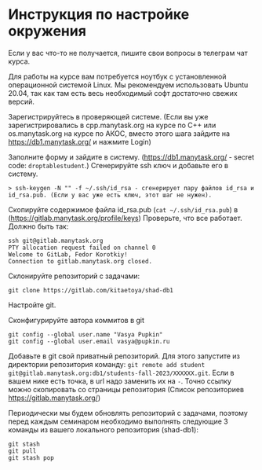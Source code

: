 # Инструкция по настройке окружения

Если у вас что-то не получается, пишите свои вопросы в телеграм чат курса.

Для работы на курсе вам потребуется ноутбук с установленной операционной системой Linux. Мы рекомендуем использовать Ubuntu 20.04, так как там есть весь необходимый софт достаточно свежих версий.

Зарегистрируйтесь в проверяющей системе. (Если вы уже зарегистрировались в cpp.manytask.org на курсе по С++ или os.manytask.org на курсе по АКОС, вместо этого шага зайдите на https://db1.manytask.org/ и нажмите Login)

Заполните форму и зайдите в систему. (https://db1.manytask.org/ - secret code: `droptablestudent`.)
Сгенерируйте ssh ключ и добавьте его в систему.
```
> ssh-keygen -N "" -f ~/.ssh/id_rsa - сгенерирует пару файлов id_rsa и id_rsa.pub. (Если у вас уже есть ключ, этот шаг не нужен).
```
Скопируйте содержимое файла id_rsa.pub (`cat ~/.ssh/id_rsa.pub`) в (https://gitlab.manytask.org/profile/keys)
Проверьте, что все работает. Должно быть так:
```
ssh git@gitlab.manytask.org
PTY allocation request failed on channel 0
Welcome to GitLab, Fedor Korotkiy!
Connection to gitlab.manytask.org closed.
```

Склонируйте репозиторий с задачами:

```
git clone https://gitlab.com/kitaetoya/shad-db1
```

Настройте git.

Сконфигурируйте автора коммитов в git
```
git config --global user.name "Vasya Pupkin"
git config --global user.email vasya@pupkin.ru
```
Добавьте в git свой приватный репозиторий. Для этого запустите из директории репозитория команду:
`git remote add student git@gitlab.manytask.org:db1/students-fall-2023/XXXXXX.git`. Если в вашем нике есть точка, в url надо заменить их на `-`. Точно ссылку можно скопировать со страницы репозитория (Список репозиториев https://gitlab.manytask.org/)

Периодически мы будем обновлять репозиторий с задачами, поэтому перед каждым семинаром необходимо выполнять следующие 3 команды из вашего локального репозитория (shad-db1):
```
git stash
git pull
git stash pop
```
